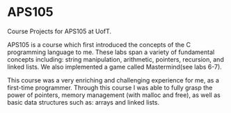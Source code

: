 # APS105
Course Projects for APS105 at UofT. 

APS105 is a course which first introduced the concepts of the C programming language to me. 
These labs span a variety of fundamental concepts including: string manipulation, arithmetic, pointers, recursion, and linked lists.
We also implemented a game called Mastermind(see labs 6-7).

This course was a very enriching and challenging experience for me, as a first-time programmer. Through this course I was able to fully grasp the power of pointers, memory management (with malloc and free), as well as basic data structures such as: arrays and linked lists.
